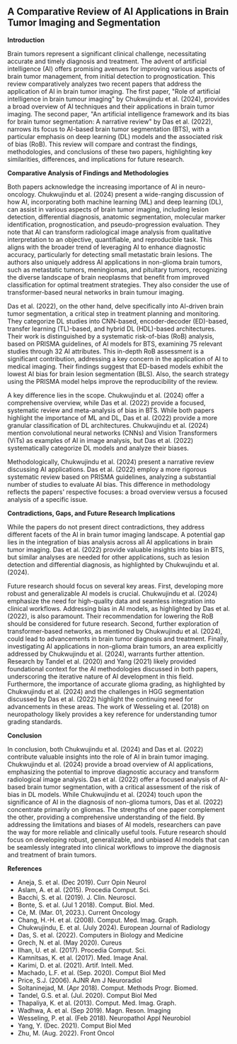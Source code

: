 ## A Comparative Review of AI Applications in Brain Tumor Imaging and Segmentation

**Introduction**

Brain tumors represent a significant clinical challenge, necessitating accurate and timely diagnosis and treatment. The advent of artificial intelligence (AI) offers promising avenues for improving various aspects of brain tumor management, from initial detection to prognostication. This review comparatively analyzes two recent papers that address the application of AI in brain tumor imaging. The first paper, "Role of artificial intelligence in brain tumour imaging" by Chukwujindu et al. (2024), provides a broad overview of AI techniques and their applications in brain tumor imaging. The second paper, "An artificial intelligence framework and its bias for brain tumor segmentation: A narrative review" by Das et al. (2022), narrows its focus to AI-based brain tumor segmentation (BTS), with a particular emphasis on deep learning (DL) models and the associated risk of bias (RoB). This review will compare and contrast the findings, methodologies, and conclusions of these two papers, highlighting key similarities, differences, and implications for future research.

**Comparative Analysis of Findings and Methodologies**

Both papers acknowledge the increasing importance of AI in neuro-oncology. Chukwujindu et al. (2024) present a wide-ranging discussion of how AI, incorporating both machine learning (ML) and deep learning (DL), can assist in various aspects of brain tumor imaging, including lesion detection, differential diagnosis, anatomic segmentation, molecular marker identification, prognostication, and pseudo-progression evaluation. They note that AI can transform radiological image analysis from qualitative interpretation to an objective, quantifiable, and reproducible task. This aligns with the broader trend of leveraging AI to enhance diagnostic accuracy, particularly for detecting small metastatic brain lesions. The authors also uniquely address AI applications in non-glioma brain tumors, such as metastatic tumors, meningiomas, and pituitary tumors, recognizing the diverse landscape of brain neoplasms that benefit from improved classification for optimal treatment strategies. They also consider the use of transformer-based neural networks in brain tumour imaging.

Das et al. (2022), on the other hand, delve specifically into AI-driven brain tumor segmentation, a critical step in treatment planning and monitoring. They categorize DL studies into CNN-based, encoder-decoder (ED)-based, transfer learning (TL)-based, and hybrid DL (HDL)-based architectures. Their work is distinguished by a systematic risk-of-bias (RoB) analysis, based on PRISMA guidelines, of AI models for BTS, examining 75 relevant studies through 32 AI attributes. This in-depth RoB assessment is a significant contribution, addressing a key concern in the application of AI to medical imaging. Their findings suggest that ED-based models exhibit the lowest AI bias for brain lesion segmentation (BLS). Also, the search strategy using the PRISMA model helps improve the reproducibility of the review.

A key difference lies in the scope. Chukwujindu et al. (2024) offer a comprehensive overview, while Das et al. (2022) provide a focused, systematic review and meta-analysis of bias in BTS. While both papers highlight the importance of ML and DL, Das et al. (2022) provide a more granular classification of DL architectures. Chukwujindu et al. (2024) mention convolutional neural networks (CNNs) and Vision Transformers (ViTs) as examples of AI in image analysis, but Das et al. (2022) systematically categorize DL models and analyze their biases.

Methodologically, Chukwujindu et al. (2024) present a narrative review discussing AI applications. Das et al. (2022) employ a more rigorous systematic review based on PRISMA guidelines, analyzing a substantial number of studies to evaluate AI bias. This difference in methodology reflects the papers' respective focuses: a broad overview versus a focused analysis of a specific issue.

**Contradictions, Gaps, and Future Research Implications**

While the papers do not present direct contradictions, they address different facets of the AI in brain tumor imaging landscape. A potential gap lies in the integration of bias analysis across all AI applications in brain tumor imaging. Das et al. (2022) provide valuable insights into bias in BTS, but similar analyses are needed for other applications, such as lesion detection and differential diagnosis, as highlighted by Chukwujindu et al. (2024).

Future research should focus on several key areas. First, developing more robust and generalizable AI models is crucial. Chukwujindu et al. (2024) emphasize the need for high-quality data and seamless integration into clinical workflows. Addressing bias in AI models, as highlighted by Das et al. (2022), is also paramount. Their recommendation for lowering the RoB should be considered for future research. Second, further exploration of transformer-based networks, as mentioned by Chukwujindu et al. (2024), could lead to advancements in brain tumor diagnosis and treatment. Finally, investigating AI applications in non-glioma brain tumors, an area explicitly addressed by Chukwujindu et al. (2024), warrants further attention. Research by Tandel et al. (2020) and Yang (2021) likely provided foundational context for the AI methodologies discussed in both papers, underscoring the iterative nature of AI development in this field. Furthermore, the importance of accurate glioma grading, as highlighted by Chukwujindu et al. (2024) and the challenges in HGG segmentation discussed by Das et al. (2022) highlight the continuing need for advancements in these areas. The work of Wesseling et al. (2018) on neuropathology likely provides a key reference for understanding tumor grading standards.

**Conclusion**

In conclusion, both Chukwujindu et al. (2024) and Das et al. (2022) contribute valuable insights into the role of AI in brain tumor imaging. Chukwujindu et al. (2024) provide a broad overview of AI applications, emphasizing the potential to improve diagnostic accuracy and transform radiological image analysis. Das et al. (2022) offer a focused analysis of AI-based brain tumor segmentation, with a critical assessment of the risk of bias in DL models. While Chukwujindu et al. (2024) touch upon the significance of AI in the diagnosis of non-glioma tumors, Das et al. (2022) concentrate primarily on gliomas. The strengths of one paper complement the other, providing a comprehensive understanding of the field. By addressing the limitations and biases of AI models, researchers can pave the way for more reliable and clinically useful tools. Future research should focus on developing robust, generalizable, and unbiased AI models that can be seamlessly integrated into clinical workflows to improve the diagnosis and treatment of brain tumors.

**References**

*   Aneja, S. et al. (Dec 2019). Curr Opin Neurol
*   Aslam, A. et al. (2015). Procedia Comput. Sci.
*   Bacchi, S. et al. (2019). J. Clin. Neurosci.
*   Bonte, S. et al. (Jul 1 2018). Comput. Biol. Med.
*   Cè, M. (Mar. 01, 2023.). Current Oncology
*   Chang, H.-H. et al. (2008). Comput. Med. Imag. Graph.
*   Chukwujindu, E. et al. (July 2024). European Journal of Radiology
*   Das, S. et al. (2022). Computers in Biology and Medicine
*   Grech, N. et al. (May 2020). Cureus
*   Ilhan, U. et al. (2017). Procedia Comput. Sci.
*   Kamnitsas, K. et al. (2017). Med. Image Anal.
*   Karimi, D. et al. (2021). Artif. Intell. Med.
*   Machado, L.F. et al. (Sep. 2020). Comput Biol Med
*   Price, S.J. (2006). AJNR Am J Neuroradiol
*   Soltaninejad, M. (Apr 2018). Comput. Methods Progr. Biomed.
*   Tandel, G.S. et al. (Jul. 2020). Comput Biol Med
*   Thapaliya, K. et al. (2013). Comput. Med. Imag. Graph.
*   Wadhwa, A. et al. (Sep 2019). Magn. Reson. Imaging
*   Wesseling, P. et al. (Feb 2018). Neuropathol Appl Neurobiol
*   Yang, Y. (Dec. 2021). Comput Biol Med
*   Zhu, M. (Aug. 2022). Front Oncol